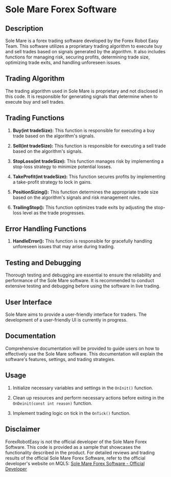 # Sole Mare Forex Software

## Description
Sole Mare is a forex trading software developed by the Forex Robot Easy Team. This software utilizes a proprietary trading algorithm to execute buy and sell trades based on signals generated by the algorithm. It also includes functions for managing risk, securing profits, determining trade size, optimizing trade exits, and handling unforeseen issues.

## Trading Algorithm
The trading algorithm used in Sole Mare is proprietary and not disclosed in this code. It is responsible for generating signals that determine when to execute buy and sell trades.

## Trading Functions
1. **Buy(int tradeSize):** This function is responsible for executing a buy trade based on the algorithm's signals.

2. **Sell(int tradeSize):** This function is responsible for executing a sell trade based on the algorithm's signals.

3. **StopLoss(int tradeSize):** This function manages risk by implementing a stop-loss strategy to minimize potential losses.

4. **TakeProfit(int tradeSize):** This function secures profits by implementing a take-profit strategy to lock in gains.

5. **PositionSizing():** This function determines the appropriate trade size based on the algorithm's signals and risk management rules.

6. **TrailingStop():** This function optimizes trade exits by adjusting the stop-loss level as the trade progresses.

## Error Handling Functions
1. **HandleError():** This function is responsible for gracefully handling unforeseen issues that may arise during trading.

## Testing and Debugging
Thorough testing and debugging are essential to ensure the reliability and performance of the Sole Mare software. It is recommended to conduct extensive testing and debugging before using the software in live trading.

## User Interface
Sole Mare aims to provide a user-friendly interface for traders. The development of a user-friendly UI is currently in progress.

## Documentation
Comprehensive documentation will be provided to guide users on how to effectively use the Sole Mare software. This documentation will explain the software's features, settings, and trading strategies.

## Usage
1. Initialize necessary variables and settings in the `OnInit()` function.

2. Clean up resources and perform necessary actions before exiting in the `OnDeinit(const int reason)` function.

3. Implement trading logic on tick in the `OnTick()` function.

## Disclaimer
ForexRobotEasy is not the official developer of the Sole Mare Forex Software. This code is provided as a sample that showcases the functionality described in the product. For detailed reviews and trading results of the official Sole Mare Forex Software, refer to the official developer's website on MQL5: [Sole Mare Forex Software - Official Developer](https://forexroboteasy.com/forex-robot-review/sole-mare-forex-software-proven-results-unique-features-review/)
